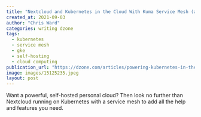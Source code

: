 ```yaml
---
title: "Nextcloud and Kubernetes in the Cloud With Kuma Service Mesh (article)"
created_at: 2021-09-03
author: "Chris Ward"
categories: writing dzone
tags: 
  - kubernetes
  - service mesh
  - gke
  - self-hosting
  - cloud computing
publication_url: "https://dzone.com/articles/powering-kubernetes-in-the-cloud-with-kuma-service-1"
image: images/15125235.jpeg
layout: post
---
```

Want a powerful, self-hosted personal cloud? Then look no further than Nextcloud running on Kubernetes with a service mesh to add all the help and features you need.